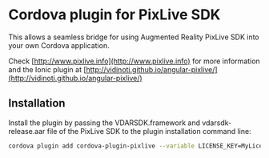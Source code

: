 # Cordova plugin for PixLive SDK

This allows a seamless bridge for using Augmented Reality PixLive SDK into your own Cordova application.

Check [http://www.pixlive.info](http://www.pixlive.info) for more information and the Ionic plugin at [http://vidinoti.github.io/angular-pixlive/](http://vidinoti.github.io/angular-pixlive/)

## Installation

Install the plugin by passing the VDARSDK.framework and vdarsdk-release.aar file of the PixLive SDK to the plugin installation command line:

```bash
cordova plugin add cordova-plugin-pixlive --variable LICENSE_KEY=MyLicenseKey --variable PIXLIVE_SDK_IOS_LOCATION=\"path/to/VDARSDK.framework\" --variable PIXLIVE_SDK_ANDROID_LOCATION=\"path/to/android/vdarsdk-release.aar\"
```
